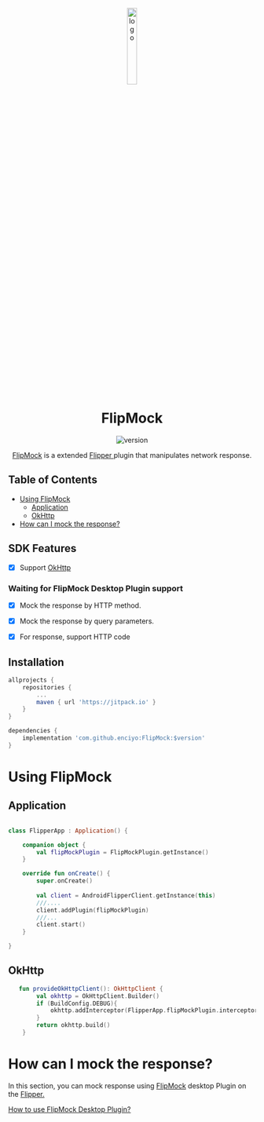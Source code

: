 <p align="center">
  <img src="https://fbflipper.com/img/icon.png" alt="logo" width="20%"/>
</p>
<h1 align="center">
  FlipMock
</h1>
<p align="center">
  <img src="https://jitpack.io/v/enciyo/FlipMock.svg" alt="version"/>
  </p>


<p align="center">
  <a href="">FlipMock</a> is a extended <a href="https://github.com/facebook/flipper"> Flipper </a> plugin that manipulates network response.
</p>



## Table of Contents

- [Using FlipMock](#using-flipmock)
  - [Application](#application)
  - [OkHttp](#okhttp)
- [How can I mock the response?](#how-can-i-mock-the-response)


## SDK Features

- [x] Support <a href="https://github.com/square/okhttp">OkHttp</a>
### Waiting for FlipMock Desktop Plugin support
- [x] Mock the response by HTTP method. 
- [x] Mock the response by query parameters. 
- [x] For response, support HTTP code



## Installation


```gradle
allprojects {
    repositories {
        ...
        maven { url 'https://jitpack.io' }
    }
}

dependencies {
    implementation 'com.github.enciyo:FlipMock:$version'
}
```

# Using FlipMock

## Application 


```kotlin

class FlipperApp : Application() {

    companion object {
        val flipMockPlugin = FlipMockPlugin.getInstance()
    }

    override fun onCreate() {
        super.onCreate()
        
        val client = AndroidFlipperClient.getInstance(this)
        ///....    
        client.addPlugin(flipMockPlugin)
        ///...
        client.start()
    }

}
```

## OkHttp
```kotlin
   fun provideOkHttpClient(): OkHttpClient {
        val okhttp = OkHttpClient.Builder()
        if (BuildConfig.DEBUG){
            okhttp.addInterceptor(FlipperApp.flipMockPlugin.interceptor)
        }
        return okhttp.build()
    }

```


# How can I mock the response?
In this section, you can mock response using   <a href="">FlipMock</a>  desktop Plugin on the  <a href="https://github.com/facebook/flipper"> Flipper.</a>

<a href="">How to use FlipMock Desktop Plugin?</a>


